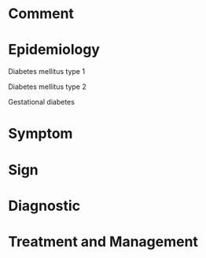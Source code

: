 # Comment

# Epidemiology

Diabetes mellitus type 1

Diabetes mellitus type 2

Gestational diabetes

# Symptom

# Sign

# Diagnostic

# Treatment and Management
